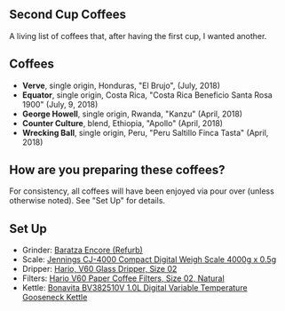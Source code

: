 ## Second Cup Coffees

A living list of coffees that, after having the first cup, I wanted another.

## Coffees

+  **Verve**, single origin, Honduras, "El Brujo", (July, 2018)
+  **Equator**, single origin, Costa Rica, "Costa Rica Beneficio Santa Rosa 1900" (July, 9, 2018)
+  **George Howell**, single origin, Rwanda, "Kanzu" (April, 2018)
+  **Counter Culture**, blend, Ethiopia, "Apollo" (April, 2018)
+  **Wrecking Ball**, single origin, Peru, "Peru Saltillo Finca Tasta" (April, 2018)


## How are you preparing these coffees?

For consistency, all coffees will have been enjoyed via pour over (unless otherwise noted). See "Set Up" for details.

## Set Up

+  Grinder: [Baratza Encore (Refurb)](https://www.google.com/search?q=baratza+encore+refurb&rlz=1C5CHFA_enUS704US704&oq=baratza+encore+refurb&aqs=chrome..69i57.4017j0j4&sourceid=chrome&ie=UTF-8)
+  Scale: [Jennings CJ-4000 Compact Digital Weigh Scale 4000g x 0.5g](https://www.amazon.com/Jennings-CJ-4000-Compact-Digital-Adapter/dp/B004C3CAB8)
+  Dripper: [Hario, V60 Glass Dripper, Size 02](https://www.amazon.com/Hario-Glass-Coffee-Dripper-Black/dp/B002VUSWGQ)
+  Filters: [Hario V60 Paper Coffee Filters, Size 02, Natural](https://www.amazon.com/Hario-Paper-Coffee-Filters-Natural/dp/B001O0R46I/ref=sr_1_1?s=home-garden&ie=UTF8&qid=1532415935&sr=1-1&keywords=Hario+V60+Paper+Coffee+Filters%2C+Size+02%2C+Natural)
+  Kettle: [Bonavita BV382510V 1.0L Digital Variable Temperature Gooseneck Kettle](https://www.amazon.com/Bonavita-BV382510V-Variable-Temperature-Gooseneck/dp/B005YR0F40/ref=sr_1_3?s=home-garden&ie=UTF8&qid=1532416002&sr=1-3&keywords=electric+kettle+bonavita)



